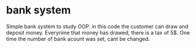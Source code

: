# bank system
Simple bank system to study OOP. in this code the customer can draw and deposit money. Everyrime that money has drawed, there is a tax of 5$. One time the number of bank acount was set, cant be changed.

